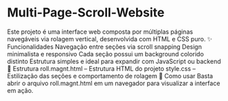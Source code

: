 # Multi-Page-Scroll-Website
Este projeto é uma interface web composta por múltiplas páginas navegáveis via rolagem vertical, desenvolvida com HTML e CSS puro.
✨ Funcionalidades
Navegação entre seções via scroll snapping
Design minimalista e responsivo
Cada seção possui um background colorido distinto
Estrutura simples e ideal para expandir com JavaScript ou backend
📂 Estrutura
roll.magnt.html – Estrutura HTML do projeto
style.css – Estilização das seções e comportamento de rolagem
🚀 Como usar
Basta abrir o arquivo roll.magnt.html em um navegador para visualizar a interface em ação.
